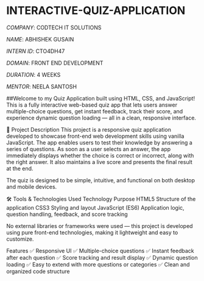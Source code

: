 # INTERACTIVE-QUIZ-APPLICATION

*COMPANY*: CODTECH IT SOLUTIONS

*NAME*: ABHISHEK GUSAIN

*INTERN ID*: CTO4DH47

*DOMAIN*: FRONT END DEVELOPMENT

*DURATION*: 4 WEEKS

*MENTOR*: NEELA SANTOSH

##Welcome to my Quiz Application built using HTML, CSS, and JavaScript!
This is a fully interactive web-based quiz app that lets users answer multiple-choice questions, get instant feedback, track their score, and experience dynamic question loading — all in a clean, responsive interface.

🚀 Project Description
This project is a responsive quiz application developed to showcase front-end web development skills using vanilla JavaScript. The app enables users to test their knowledge by answering a series of questions. As soon as a user selects an answer, the app immediately displays whether the choice is correct or incorrect, along with the right answer. It also maintains a live score and presents the final result at the end.

The quiz is designed to be simple, intuitive, and functional on both desktop and mobile devices.

🛠️ Tools & Technologies Used
Technology	Purpose
HTML5	Structure of the application
CSS3	Styling and layout
JavaScript (ES6)	Application logic, question handling, feedback, and score tracking

No external libraries or frameworks were used — this project is developed using pure front-end technologies, making it lightweight and easy to customize.

Features
✅ Responsive UI
✅ Multiple-choice questions
✅ Instant feedback after each question
✅ Score tracking and result display
✅ Dynamic question loading
✅ Easy to extend with more questions or categories
✅ Clean and organized code structure
